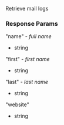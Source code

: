 Retrieve mail logs

### Response Params

"name" - *full name*

- string

"first" - *first name*

- string

"last" - *last name*

- string

"website"

- string
